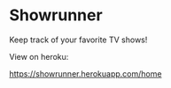 # Showrunner

Keep track of your favorite TV shows!

View on heroku:

https://showrunner.herokuapp.com/home
